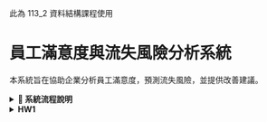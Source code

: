 此為 113_2 資料結構課程使用

# 員工滿意度與流失風險分析系統

本系統旨在協助企業分析員工滿意度，預測流失風險，並提供改善建議。

<details>
  <summary><strong>📌 系統流程說明</strong></summary>

![員工滿意度系統概覽圖](專案計畫_0311/Diagram.jpg)

## 1. HR 上傳數據（CSV 或 Google 表單）
**目標：** 讓 HR 能夠提交員工數據作為分析基礎。

**流程：**
- HR 透過系統上傳 CSV 檔案或 Google 表單數據。
- 資料包括：
  - **基本資訊**：員工 ID、年資、職位等。
  - **滿意度調查結果**：量化滿意度分數。
  - **員工回饋（文本資料）**：開放式意見。

## 2. 使用 NLP API 進行情感分析（TextBlob / VADER）
**目標：** 透過自然語言處理（NLP）分析員工回饋內容，提取情感分數。

**流程：**
- 使用 **TextBlob** 或 **VADER** 來計算情感分數（Positive/Neutral/Negative）。
- 將結果整合回原始數據。

## 3. 根據簡單規則分類離職風險
**目標：** 根據滿意度與情感分數預測離職風險。

**規則範例：**
- **高風險**：滿意度 < 3 且情感分數為 Negative。
- **中風險**：滿意度 3~4 或情感分數為 Neutral。
- **低風險**：滿意度 > 4 且情感分數為 Positive。

## 4. 產生視覺化報告（matplotlib / seaborn）
**目標：** 以圖表方式呈現分析結果，幫助 HR 直觀理解。

**視覺化內容：**
- 員工滿意度分布直方圖。
- 情感分數趨勢分析。
- 離職風險分類圓餅圖。

## 5. 透過 LLM 產生文字書面報告
**目標：** 透過大型語言模型（LLM，如 Gemini API）自動產生分析摘要與建議。

**報告內容範例：**
- 總體員工滿意度趨勢。
- 常見負面回饋關鍵詞分析。
- 建議 HR 可能的改善方向。

## 6. HR 參考結果，制定關懷措施
**目標：** 幫助 HR 依據數據制定員工關懷與改善策略。

**應用方式：**
- 針對高風險群體進行 1 對 1 訪談。
- 調整內部政策，如提高工作靈活性、改善薪資福利等。
- 追蹤改善後的數據變化，持續優化策略。

---
## 🔗 相關技術與工具
- **數據處理**：pandas
- **NLP**：TextBlob / VADER
- **視覺化**：matplotlib / seaborn
- **報告生成**：Gemini API / OpenAI GPT

此系統將協助企業更有效率地管理員工滿意度，降低流失率，並提升整體工作環境。🚀

</details>

<details>
  <summary><strong>HW1</strong></summary>

  針對本周的作業，系統流程圖可以參考 **"專案計畫_0311"** 資料夾內的檔案，  
  詳細系統架構可展開上方 **"系統流程說明"**，  
  另程式碼替換作業請參考 **"test"** 資料夾內的 **(test/employee_satisfaction_test.py)**，  
  本次作業先嘗試以少量量化數據進行測試，確認 ai agent 能順利透過量化數據提供分析結果以及建議。
  
</details>
